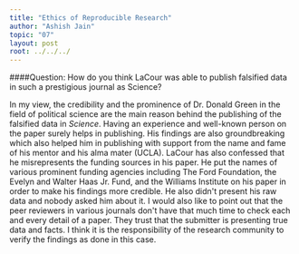```yaml
---
title: "Ethics of Reproducible Research"
author: "Ashish Jain"
topic: "07"
layout: post
root: ../../../
---
```


####Question: How do you think LaCour was able to publish falsified data in such a prestigious journal as Science? 

In my view, the credibility and the prominence of Dr. Donald Green in the field of political science are the main reason behind the publishing of the falsified data in *Science*. Having an experience and well-known person on the paper surely helps in publishing. His findings are also groundbreaking which also helped him in publishing with support from the name and fame of his mentor and his alma mater (UCLA). LaCour has also confessed that he misrepresents the funding sources in his paper. He put the names of various prominent funding agencies including The Ford Foundation, the Evelyn and Walter Haas Jr. Fund, and the Williams Institute on his paper in order to make his findings more credible. He also didn't present his raw data and nobody asked him about it. I would also like to point out that the peer reviewers in various journals don't have that much time to check each and every detail of a paper. They trust that the submitter is presenting true data and facts. I think it is the responsibility of the research community to verify the findings as done in this case.
